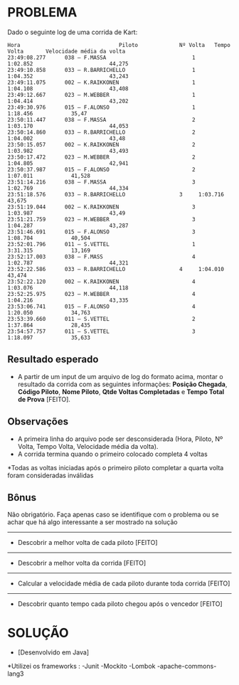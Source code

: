 PROBLEMA
========
Dado o seguinte log de uma corrida de Kart:

```text
Hora                               Piloto             Nº Volta   Tempo Volta       Velocidade média da volta
23:49:08.277      038 – F.MASSA                           1		1:02.852                        44,275
23:49:10.858      033 – R.BARRICHELLO                     1		1:04.352                        43,243
23:49:11.075      002 – K.RAIKKONEN                       1             1:04.108                        43,408
23:49:12.667      023 – M.WEBBER                          1		1:04.414                        43,202
23:49:30.976      015 – F.ALONSO                          1		1:18.456			35,47
23:50:11.447      038 – F.MASSA                           2		1:03.170                        44,053
23:50:14.860      033 – R.BARRICHELLO                     2		1:04.002                        43,48
23:50:15.057      002 – K.RAIKKONEN                       2             1:03.982                        43,493
23:50:17.472      023 – M.WEBBER                          2		1:04.805                        42,941
23:50:37.987      015 – F.ALONSO                          2		1:07.011			41,528
23:51:14.216      038 – F.MASSA                           3		1:02.769                        44,334
23:51:18.576      033 – R.BARRICHELLO		          3		1:03.716                        43,675
23:51:19.044      002 – K.RAIKKONEN                       3		1:03.987                        43,49
23:51:21.759      023 – M.WEBBER                          3		1:04.287                        43,287
23:51:46.691      015 – F.ALONSO                          3		1:08.704			40,504
23:52:01.796      011 – S.VETTEL                          1		3:31.315			13,169
23:52:17.003      038 – F.MASS                            4		1:02.787                        44,321
23:52:22.586      033 – R.BARRICHELLO		          4		1:04.010                        43,474
23:52:22.120      002 – K.RAIKKONEN                       4		1:03.076                        44,118
23:52:25.975      023 – M.WEBBER                          4		1:04.216                        43,335
23:53:06.741      015 – F.ALONSO                          4		1:20.050			34,763
23:53:39.660      011 – S.VETTEL                          2		1:37.864			28,435
23:54:57.757      011 – S.VETTEL                          3		1:18.097			35,633

```

Resultado esperado
------------------
* A partir de um input de um arquivo de log do formato acima, montar o resultado da corrida com as seguintes informações: **Posição Chegada**, **Código Piloto**, **Nome Piloto**, **Qtde Voltas Completadas** e **Tempo Total de Prova** [FEITO].

Observações
------------
* A primeira linha do arquivo pode ser desconsiderada (Hora, Piloto, Nº Volta, Tempo Volta, Velocidade média da volta).
* A corrida termina quando o primeiro colocado completa 4 voltas

*Todas as voltas iniciadas após o primeiro piloto completar a quarta volta foram consideradas inválidas



Bônus
-----
Não obrigatório. Faça apenas caso se identifique com o problema ou se achar que há algo interessante a ser mostrado na solução

**********************************************
* Descobrir a melhor volta de cada piloto [FEITO]
***********************************************
* Descobrir a melhor volta da corrida [FEITO]
************************************************
* Calcular a velocidade média de cada piloto durante toda corrida [FEITO]
************************************************************************
* Descobrir quanto tempo cada piloto chegou após o vencedor [FEITO]



SOLUÇÃO
=======
* [Desenvolvido em Java]

*Utilizei os frameworks :
-Junit
-Mockito
-Lombok
-apache-commons-lang3